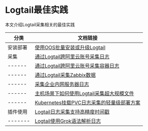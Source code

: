 # Logtail最佳实践
本文介绍Logtail采集相关的最佳实践

| 分类     | 文档链接 |
| -------  | -- |
| 安装部署 | [使用OOS批量安装或升级Logtail](./ossBatchInstall.md)  |
| 采集     | [通过Logtail跨阿里云账号采集日志](./aliyunAcountlog.md) |
| ------   | [通过Logtail跨阿里云账号采集容器日志](./collectContainerLogs.md) |
| ------   | [通过Logtail采集Zabbix数据](./ZabbixLogtail.md) |
| ------   | [采集企业内网服务器日志](./InternalnetworkLog.md) |
| ------   | [主机场景下如何使用Logtail采集超大规模文件](./InternalnetworkLog.md) |
| ------   | [Kubernetes挂载PVC日志采集的轻量级部署方案](./pvcLog.md) |
| 插件使用 | [Logtail日志采集支持高精度时间戳](./plugintimeUnit.md)|
|-------   | [Logtail使用Grok语法解析日志](./GrokAnaysis.md)|



